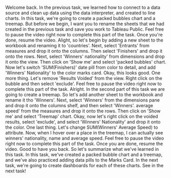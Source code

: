 Welcome back.
In the previous task, we learned how to connect to a data
source and clean up data using the data interpreter,
and created to line charts.
In this task, we're going to create a packed bubbles chart
and a treemap.
But before we begin, I want you to rename the sheets that
we had created in the previous task and save you work
to Tableau Public.
Feel free to pause the video right now to complete this part
of the task. Once you're done, resume the video. 
Alight, so let's begin by adding 
a new sheet to the workbook and renaming it
to 'countries'.
Next, select 'Entrants' from measures and drop it
onto the columns.
Then select 'Finishers' and drop it onto the rows.
Next, select 'Winners' nationality' from dimensions and
drop it onto the view. Then click on 'Show me' and select
'packed bubbles' chart.
Now let's switch 'SUM(Finishers)' date pill 
from color to detail, and 
add 'Winners' Nationality'
to the color marks card.
Okay, this looks good.
One more thing.
Let's remove 'Results Voided' from the view. 
Right click on the bubble and then select 'exclude'.
Feel free to pause the video right now to complete this part
of the task.
Alright. In the second part of this task we are going
to create a treemap.
So let's add another sheet to the workbook and rename it
tho 'Winners'.
Next, select 'Winners' from the dimensions pane and drop it
onto the columns shelf, and then select 'Winners'.
average speed' from the measures and drop it onto the rows.
Then click on 'Show me' and select 'Treemap' chart.
Okay, now let's right click
on the voided results, select 'exclude', and select 'Winners'
Nationality' and drop it onto the color.
One last thing.
Let's change SUM(Winners' Average Speed)
to
attribute.
Now, when I hover over a place in the treemap,
I can actually see winners' nationality, name and average speed.
Feel free to pause the video right now to complete this part
of the task. Once you are done, resume the video.
 Good to have you back.
So let's summarize what we've learned in this task.
In this task, we've created a packed bubble chart
and a treemap, and we've also practiced adding data pills
to the Marks Card. In the next task, we're going
to create dashboards for each of these charts.
See in the next task!
